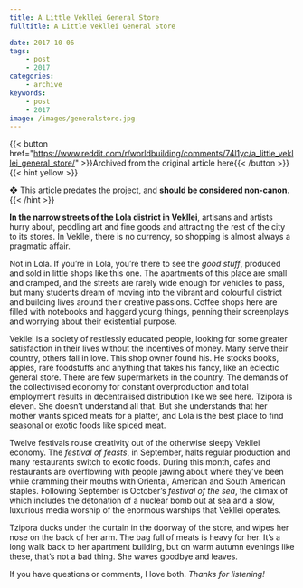 ```yaml
---
title: A Little Vekllei General Store
fulltitle: A Little Vekllei General Store

date: 2017-10-06
tags:
    - post
    - 2017
categories:
    - archive
keywords:
    - post
    - 2017
image: /images/generalstore.jpg
---
```

{{< button href="https://www.reddit.com/r/worldbuilding/comments/74l1yc/a_little_vekllei_general_store/" >}}Archived from the original article here{{< /button >}}
{{< hint yellow >}}

❖ This article predates the project, and **should be considered non-canon**.
{{< /hint >}}

**In the narrow streets of the Lola district in Vekllei**, artisans and artists hurry about, peddling art and fine goods and attracting the rest of the city to its stores. In Vekllei, there is no currency, so shopping is almost always a pragmatic affair.

Not in Lola. If you’re in Lola, you’re there to see the *good stuff*, produced and sold in little shops like this one. The apartments of this place are small and cramped, and the streets are rarely wide enough for vehicles to pass, but many students dream of moving into the vibrant and colourful district and building lives around their creative passions. Coffee shops here are filled with notebooks and haggard young things, penning their screenplays and worrying about their existential purpose.

Vekllei is a society of restlessly educated people, looking for some greater satisfaction in their lives without the incentives of money. Many serve their country, others fall in love. This shop owner found his. He stocks books, apples, rare foodstuffs and anything that takes his fancy, like an eclectic general store. There are few supermarkets in the country. The demands of the collectivised economy for constant overproduction and total employment results in decentralised distribution like we see here. Tzipora is eleven. She doesn’t understand all that. But she understands that her mother wants spiced meats for a platter, and Lola is the best place to find seasonal or exotic foods like spiced meat.

Twelve festivals rouse creativity out of the otherwise sleepy Vekllei economy. The *festival of feasts*, in September, halts regular production and many restaurants switch to exotic foods. During this month, cafes and restaurants are overflowing with people jawing about where they’ve been while cramming their mouths with Oriental, American and South American staples. Following September is October’s *festival of the sea*, the climax of which includes the detonation of a nuclear bomb out at sea and a slow, luxurious media worship of the enormous warships that Vekllei operates.

Tzipora ducks under the curtain in the doorway of the store, and wipes her nose on the back of her arm. The bag full of meats is heavy for her. It’s a long walk back to her apartment building, but on warm autumn evenings like these, that’s not a bad thing. She waves goodbye and leaves.

If you have questions or comments, I love both. *Thanks for listening!*
